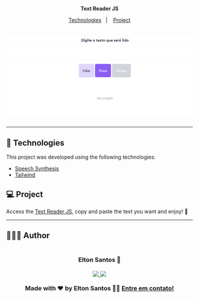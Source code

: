 <p align="center">
  <strong>Text Reader JS</strong>
</p>

<p align="center">
  <a href="#-technologies">Technologies</a>&nbsp;&nbsp;&nbsp;|&nbsp;&nbsp;&nbsp;
  <a href="#-project">Project</a>
</p>

<h1 align="center">
    <a href="https://text-reader-js.netlify.app" target="_blank">
      <img alt="Text Reader JS" src="text-reader.png">
    </a>
</h1>

---

## 🧪 Technologies

This project was developed using the following technologies:

- [Speech Synthesis](https://developer.mozilla.org/pt-BR/docs/Web/API/SpeechSynthesis)
- [Tailwind](https://tailwindcss.com/)

## 💻 Project

Access the [Text Reader JS](https://text-reader-js.netlify.app/), copy and paste the text you want and enjoy! 🙂

---

## 👨🏻‍💻 Author

<h3 align="center">
  <img style="border-radius: 50%" src="https://avatars3.githubusercontent.com/u/1292594?s=460&u=0b1bfb0fc81256c59dc33f31ce344231bd5a5286&v=4" width="100px;" alt=""/>
  <br/>
  <strong>Elton Santos</strong> 🚀
  <br/>
  <br/>

 <a href="https://www.linkedin.com/in/eltonmelosantos" alt="LinkedIn" target="blank">
    <img src="https://img.shields.io/badge/-LinkedIn-blue?style=flat-square&logo=Linkedin&logoColor=white" />
  </a>

  <a href="mailto:elton.melo.santos@gmail.com?subject=Olá%20Elton" alt="Email" target="blank">
    <img src="https://img.shields.io/badge/-Gmail-c14438?style=flat-square&logo=Gmail&logoColor=white&link=mailto:elton.melo.santos@gmail.com" />
  </a>

<br/>

Made with ❤️ by Elton Santos 👋🏽 [Entre em contato!](https://www.linkedin.com/in/eltonmelosantos/)

</h3>